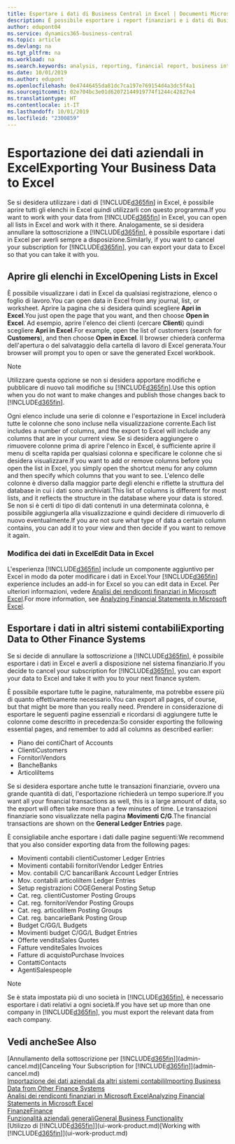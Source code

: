 ```yaml
---
title: Esportare i dati di Business Central in Excel | Documenti Microsoft
description: È possibile esportare i report finanziari e i dati di Business Intelligence da Business Central in Excel o aprire i dati di Business Central in Excel.
author: edupont04
ms.service: dynamics365-business-central
ms.topic: article
ms.devlang: na
ms.tgt_pltfrm: na
ms.workload: na
ms.search.keywords: analysis, reporting, financial report, business intelligence, BI, Excel
ms.date: 10/01/2019
ms.author: edupont
ms.openlocfilehash: 0e47446455da81dc7ca197e769154d4a3dc5f4a1
ms.sourcegitcommit: 02e704bc3e01d62072144919774f1244c42827e4
ms.translationtype: HT
ms.contentlocale: it-IT
ms.lasthandoff: 10/01/2019
ms.locfileid: "2300859"
---
```

# <a name="exporting-your-business-data-to-excel"></a><span data-ttu-id="e56db-103">Esportazione dei dati aziendali in Excel</span><span class="sxs-lookup"><span data-stu-id="e56db-103">Exporting Your Business Data to Excel</span></span>
<span data-ttu-id="e56db-104">Se si desidera utilizzare i dati di [!INCLUDE[d365fin](includes/d365fin_md.md)] in Excel, è possibile aprire tutti gli elenchi in Excel quindi utilizzarli con questo programma.</span><span class="sxs-lookup"><span data-stu-id="e56db-104">If you want to work with your data from [!INCLUDE[d365fin](includes/d365fin_md.md)] in Excel, you can open all lists in Excel and work with it there.</span></span> <span data-ttu-id="e56db-105">Analogamente, se si desidera annullare la sottoscrizione a [!INCLUDE[d365fin](includes/d365fin_md.md)], è possibile esportare i dati in Excel per averli sempre a disposizione.</span><span class="sxs-lookup"><span data-stu-id="e56db-105">Similarly, if you want to cancel your subscription for [!INCLUDE[d365fin](includes/d365fin_md.md)], you can export your data to Excel so that you can take it with you.</span></span>

## <a name="opening-lists-in-excel"></a><span data-ttu-id="e56db-106">Aprire gli elenchi in Excel</span><span class="sxs-lookup"><span data-stu-id="e56db-106">Opening Lists in Excel</span></span>
<span data-ttu-id="e56db-107">È possibile visualizzare i dati in Excel da qualsiasi registrazione, elenco o foglio di lavoro.</span><span class="sxs-lookup"><span data-stu-id="e56db-107">You can open data in Excel from any journal, list, or worksheet.</span></span> <span data-ttu-id="e56db-108">Aprire la pagina che si desidera quindi scegliere **Apri in Excel**.</span><span class="sxs-lookup"><span data-stu-id="e56db-108">You just open the page that you want, and then choose **Open in Excel**.</span></span> <span data-ttu-id="e56db-109">Ad esempio, aprire l'elenco dei clienti (cercare **Clienti**) quindi scegliere **Apri in Excel**.</span><span class="sxs-lookup"><span data-stu-id="e56db-109">For example, open the list of customers (search for **Customers**), and then choose **Open in Excel**.</span></span> <span data-ttu-id="e56db-110">Il browser chiederà conferma dell'apertura o del salvataggio della cartella di lavoro di Excel generata.</span><span class="sxs-lookup"><span data-stu-id="e56db-110">Your browser will prompt you to open or save the generated Excel workbook.</span></span>  

> [!NOTE]
> <span data-ttu-id="e56db-111">Utilizzare questa opzione se non si desidera apportare modifiche e pubblicare di nuovo tali modifiche su [!INCLUDE[d365fin](includes/d365fin_md.md)].</span><span class="sxs-lookup"><span data-stu-id="e56db-111">Use this option when you do not want to make changes and publish those changes back to [!INCLUDE[d365fin](includes/d365fin_md.md)].</span></span>  

<span data-ttu-id="e56db-112">Ogni elenco include una serie di colonne e l'esportazione in Excel includerà tutte le colonne che sono incluse nella visualizzazione corrente.</span><span class="sxs-lookup"><span data-stu-id="e56db-112">Each list includes a number of columns, and the export to Excel will include any columns that are in your current view.</span></span> <span data-ttu-id="e56db-113">Se si desidera aggiungere o rimuovere colonne prima di aprire l'elenco in Excel, è sufficiente aprire il menu di scelta rapida per qualsiasi colonna e specificare le colonne che si desidera visualizzare.</span><span class="sxs-lookup"><span data-stu-id="e56db-113">If you want to add or remove columns before you open the list in Excel, you simply open the shortcut menu for any column and then specify which columns that you want to see.</span></span> <span data-ttu-id="e56db-114">L'elenco delle colonne è diverso dalla maggior parte degli elenchi e riflette la struttura del database in cui i dati sono archiviati.</span><span class="sxs-lookup"><span data-stu-id="e56db-114">This list of columns is different for most lists, and it reflects the structure in the database where your data is stored.</span></span> <span data-ttu-id="e56db-115">Se non si è certi di tipo di dati contenuti in una determinata colonna, è possibile aggiungerla alla visualizzazione e quindi decidere di rimuoverlo di nuovo eventualmente.</span><span class="sxs-lookup"><span data-stu-id="e56db-115">If you are not sure what type of data a certain column contains, you can add it to your view and then decide if you want to remove it again.</span></span>  

### <a name="edit-data-in-excel"></a><span data-ttu-id="e56db-116">Modifica dei dati in Excel</span><span class="sxs-lookup"><span data-stu-id="e56db-116">Edit Data in Excel</span></span>
<span data-ttu-id="e56db-117">L'esperienza [!INCLUDE[d365fin](includes/d365fin_md.md)] include un componente aggiuntivo per Excel in modo da poter modificare i dati in Excel.</span><span class="sxs-lookup"><span data-stu-id="e56db-117">Your [!INCLUDE[d365fin](includes/d365fin_md.md)] experience includes an add-in for Excel so you can edit data in Excel.</span></span> <span data-ttu-id="e56db-118">Per ulteriori informazioni, vedere [Analisi dei rendiconti finanziari in Microsoft Excel](finance-analyze-excel.md).</span><span class="sxs-lookup"><span data-stu-id="e56db-118">For more information, see [Analyzing Financial Statements in Microsoft Excel](finance-analyze-excel.md).</span></span>  

## <a name="exporting-data-to-other-finance-systems"></a><span data-ttu-id="e56db-119">Esportare i dati in altri sistemi contabili</span><span class="sxs-lookup"><span data-stu-id="e56db-119">Exporting Data to Other Finance Systems</span></span>
<span data-ttu-id="e56db-120">Se si decide di annullare la sottoscrizione a [!INCLUDE[d365fin](includes/d365fin_md.md)], è possibile esportare i dati in Excel e averli a disposizione nel sistema finanziario.</span><span class="sxs-lookup"><span data-stu-id="e56db-120">If you decide to cancel your subscription for [!INCLUDE[d365fin](includes/d365fin_md.md)], you can export your data to Excel and take it with you to your next finance system.</span></span>  

<span data-ttu-id="e56db-121">È possibile esportare tutte le pagine, naturalmente, ma potrebbe essere più di quanto effettivamente necessario.</span><span class="sxs-lookup"><span data-stu-id="e56db-121">You can export all pages, of course, but that might be more than you really need.</span></span> <span data-ttu-id="e56db-122">Prendere in considerazione di esportare le seguenti pagine essenziali e ricordarsi di aggiungere tutte le colonne come descritto in precedenza:</span><span class="sxs-lookup"><span data-stu-id="e56db-122">So consider exporting the following essential pages, and remember to add all columns as described earlier:</span></span>  

* <span data-ttu-id="e56db-123">Piano dei conti</span><span class="sxs-lookup"><span data-stu-id="e56db-123">Chart of Accounts</span></span>  
* <span data-ttu-id="e56db-124">Clienti</span><span class="sxs-lookup"><span data-stu-id="e56db-124">Customers</span></span>  
* <span data-ttu-id="e56db-125">Fornitori</span><span class="sxs-lookup"><span data-stu-id="e56db-125">Vendors</span></span>  
* <span data-ttu-id="e56db-126">Banche</span><span class="sxs-lookup"><span data-stu-id="e56db-126">Banks</span></span>  
* <span data-ttu-id="e56db-127">Articoli</span><span class="sxs-lookup"><span data-stu-id="e56db-127">Items</span></span>  

<span data-ttu-id="e56db-128">Se si desidera esportare anche tutte le transazioni finanziarie, ovvero una grande quantità di dati, l'esportazione richiederà un tempo superiore.</span><span class="sxs-lookup"><span data-stu-id="e56db-128">If you want all your financial transactions as well, this is a large amount of data, so the export will often take more than a few minutes of time.</span></span> <span data-ttu-id="e56db-129">Le transazioni finanziarie sono visualizzate nella pagina **Movimenti C/G**.</span><span class="sxs-lookup"><span data-stu-id="e56db-129">The financial transactions are shown on the **General Ledger Entries** page.</span></span>  

<span data-ttu-id="e56db-130">È consigliabile anche esportare i dati dalle pagine seguenti:</span><span class="sxs-lookup"><span data-stu-id="e56db-130">We recommend that you also consider exporting data from the following pages:</span></span>  

* <span data-ttu-id="e56db-131">Movimenti contabili clienti</span><span class="sxs-lookup"><span data-stu-id="e56db-131">Customer Ledger Entries</span></span>  
* <span data-ttu-id="e56db-132">Movimenti contabili fornitori</span><span class="sxs-lookup"><span data-stu-id="e56db-132">Vendor Ledger Entries</span></span>  
* <span data-ttu-id="e56db-133">Mov. contabili C/C bancari</span><span class="sxs-lookup"><span data-stu-id="e56db-133">Bank Account Ledger Entries</span></span>  
* <span data-ttu-id="e56db-134">Mov. contabili articoli</span><span class="sxs-lookup"><span data-stu-id="e56db-134">Item Ledger Entries</span></span>  
* <span data-ttu-id="e56db-135">Setup registrazioni COGE</span><span class="sxs-lookup"><span data-stu-id="e56db-135">General Posting Setup</span></span>  
* <span data-ttu-id="e56db-136">Cat. reg. clienti</span><span class="sxs-lookup"><span data-stu-id="e56db-136">Customer Posting Groups</span></span>  
* <span data-ttu-id="e56db-137">Cat. reg. fornitori</span><span class="sxs-lookup"><span data-stu-id="e56db-137">Vendor Posting Groups</span></span>  
* <span data-ttu-id="e56db-138">Cat. reg. articoli</span><span class="sxs-lookup"><span data-stu-id="e56db-138">Item Posting Groups</span></span>  
* <span data-ttu-id="e56db-139">Cat. reg. bancarie</span><span class="sxs-lookup"><span data-stu-id="e56db-139">Bank Posting Group</span></span>  
* <span data-ttu-id="e56db-140">Budget C/G</span><span class="sxs-lookup"><span data-stu-id="e56db-140">G/L Budgets</span></span>  
* <span data-ttu-id="e56db-141">Movimenti budget C/G</span><span class="sxs-lookup"><span data-stu-id="e56db-141">G/L Budget Entries</span></span>  
* <span data-ttu-id="e56db-142">Offerte vendita</span><span class="sxs-lookup"><span data-stu-id="e56db-142">Sales Quotes</span></span>  
* <span data-ttu-id="e56db-143">Fatture vendite</span><span class="sxs-lookup"><span data-stu-id="e56db-143">Sales Invoices</span></span>  
* <span data-ttu-id="e56db-144">Fatture di acquisto</span><span class="sxs-lookup"><span data-stu-id="e56db-144">Purchase Invoices</span></span>  
* <span data-ttu-id="e56db-145">Contatti</span><span class="sxs-lookup"><span data-stu-id="e56db-145">Contacts</span></span>  
* <span data-ttu-id="e56db-146">Agenti</span><span class="sxs-lookup"><span data-stu-id="e56db-146">Salespeople</span></span>  

> [!NOTE]  
>   <span data-ttu-id="e56db-147">Se è stata impostata più di uno società in [!INCLUDE[d365fin](includes/d365fin_md.md)], è necessario esportare i dati relativi a ogni società.</span><span class="sxs-lookup"><span data-stu-id="e56db-147">If you have set up more than one company in [!INCLUDE[d365fin](includes/d365fin_md.md)], you must export the relevant data from each company.</span></span>

## <a name="see-also"></a><span data-ttu-id="e56db-148">Vedi anche</span><span class="sxs-lookup"><span data-stu-id="e56db-148">See Also</span></span>
<span data-ttu-id="e56db-149">[Annullamento della sottoscrizione per [!INCLUDE[d365fin](includes/d365fin_md.md)]](admin-cancel.md)</span><span class="sxs-lookup"><span data-stu-id="e56db-149">[Canceling Your Subscription for [!INCLUDE[d365fin](includes/d365fin_md.md)]](admin-cancel.md)</span></span>  
[<span data-ttu-id="e56db-150">Importazione dei dati aziendali da altri sistemi contabili</span><span class="sxs-lookup"><span data-stu-id="e56db-150">Importing Business Data from Other Finance Systems</span></span>](across-import-data-configuration-packages.md)  
[<span data-ttu-id="e56db-151">Analisi dei rendiconti finanziari in Microsoft Excel</span><span class="sxs-lookup"><span data-stu-id="e56db-151">Analyzing Financial Statements in Microsoft Excel</span></span>](finance-analyze-excel.md)  
[<span data-ttu-id="e56db-152">Finanze</span><span class="sxs-lookup"><span data-stu-id="e56db-152">Finance</span></span>](finance.md)  
[<span data-ttu-id="e56db-153">Funzionalità aziendali generali</span><span class="sxs-lookup"><span data-stu-id="e56db-153">General Business Functionality</span></span>](ui-across-business-areas.md)  
<span data-ttu-id="e56db-154">[Utilizzo di [!INCLUDE[d365fin](includes/d365fin_md.md)]](ui-work-product.md)</span><span class="sxs-lookup"><span data-stu-id="e56db-154">[Working with [!INCLUDE[d365fin](includes/d365fin_md.md)]](ui-work-product.md)</span></span>  
